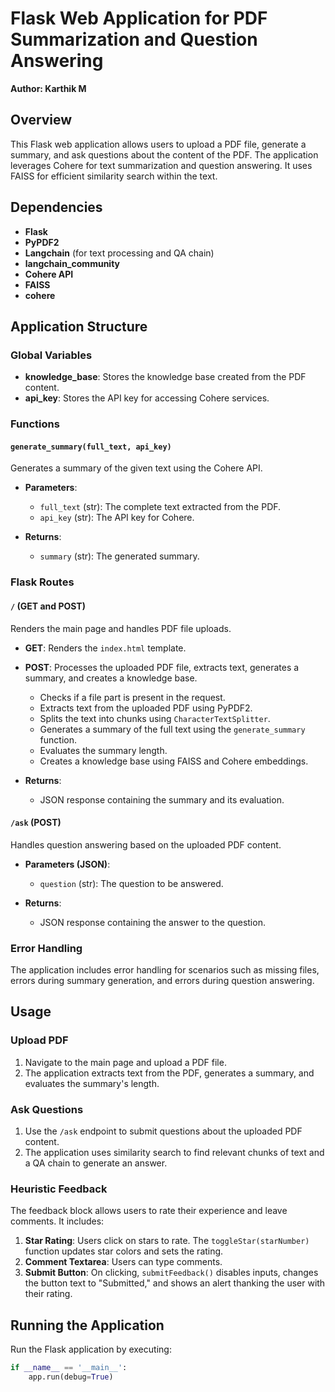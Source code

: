 # Flask Web Application for PDF Summarization and Question Answering

**Author: Karthik M**

## Overview

This Flask web application allows users to upload a PDF file, generate a summary, and ask questions about the content of the PDF. The application leverages Cohere for text summarization and question answering. It uses FAISS for efficient similarity search within the text.

## Dependencies

- **Flask**
- **PyPDF2**
- **Langchain** (for text processing and QA chain)
- **langchain_community**
- **Cohere API**
- **FAISS**
- **cohere**

## Application Structure

### Global Variables

- **knowledge_base**: Stores the knowledge base created from the PDF content.
- **api_key**: Stores the API key for accessing Cohere services.

### Functions

#### `generate_summary(full_text, api_key)`

Generates a summary of the given text using the Cohere API.

- **Parameters**:
  - `full_text` (str): The complete text extracted from the PDF.
  - `api_key` (str): The API key for Cohere.

- **Returns**:
  - `summary` (str): The generated summary.

### Flask Routes

#### `/` (GET and POST)

Renders the main page and handles PDF file uploads.

- **GET**: Renders the `index.html` template.
- **POST**: Processes the uploaded PDF file, extracts text, generates a summary, and creates a knowledge base.
  - Checks if a file part is present in the request.
  - Extracts text from the uploaded PDF using PyPDF2.
  - Splits the text into chunks using `CharacterTextSplitter`.
  - Generates a summary of the full text using the `generate_summary` function.
  - Evaluates the summary length.
  - Creates a knowledge base using FAISS and Cohere embeddings.

- **Returns**:
  - JSON response containing the summary and its evaluation.

#### `/ask` (POST)

Handles question answering based on the uploaded PDF content.

- **Parameters (JSON)**:
  - `question` (str): The question to be answered.

- **Returns**:
  - JSON response containing the answer to the question.

### Error Handling

The application includes error handling for scenarios such as missing files, errors during summary generation, and errors during question answering.

## Usage

### Upload PDF

1. Navigate to the main page and upload a PDF file.
2. The application extracts text from the PDF, generates a summary, and evaluates the summary's length.

### Ask Questions

1. Use the `/ask` endpoint to submit questions about the uploaded PDF content.
2. The application uses similarity search to find relevant chunks of text and a QA chain to generate an answer.

### Heuristic Feedback

The feedback block allows users to rate their experience and leave comments. It includes:

1. **Star Rating**: Users click on stars to rate. The `toggleStar(starNumber)` function updates star colors and sets the rating.
2. **Comment Textarea**: Users can type comments.
3. **Submit Button**: On clicking, `submitFeedback()` disables inputs, changes the button text to "Submitted," and shows an alert thanking the user with their rating.

## Running the Application

Run the Flask application by executing:

```python
if __name__ == '__main__':
    app.run(debug=True)
